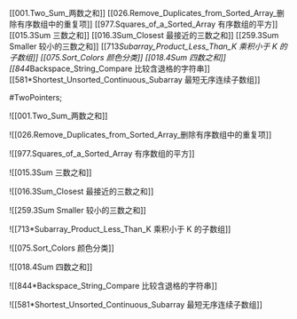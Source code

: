 
[[001.Two_Sum_两数之和]]
[[026.Remove_Duplicates_from_Sorted_Array_删除有序数组中的重复项]]
[[977.Squares_of_a_Sorted_Array 有序数组的平方]]
[[015.3Sum 三数之和]]
[[016.3Sum_Closest 最接近的三数之和]]
[[259.3Sum Smaller 较小的三数之和]]
[[713*Subarray_Product_Less_Than_K 乘积小于 K 的子数组]]
[[075.Sort_Colors 颜色分类]]
[[018.4Sum 四数之和]]
[[844*Backspace_String_Compare 比较含退格的字符串]]
[[581*Shortest_Unsorted_Continuous_Subarray 最短无序连续子数组]]

#TwoPointers;

![[001.Two_Sum_两数之和]]

![[026.Remove_Duplicates_from_Sorted_Array_删除有序数组中的重复项]]

![[977.Squares_of_a_Sorted_Array 有序数组的平方]]

![[015.3Sum 三数之和]]

![[016.3Sum_Closest 最接近的三数之和]]

![[259.3Sum Smaller 较小的三数之和]]

![[713*Subarray_Product_Less_Than_K 乘积小于 K 的子数组]]

![[075.Sort_Colors 颜色分类]]

![[018.4Sum 四数之和]]

![[844*Backspace_String_Compare 比较含退格的字符串]]

![[581*Shortest_Unsorted_Continuous_Subarray 最短无序连续子数组]]

